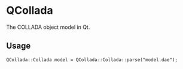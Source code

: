 # QCollada
The COLLADA object model in Qt.

## Usage

`QCollada::Collada model = QCollada::Collada::parse("model.dae");`
